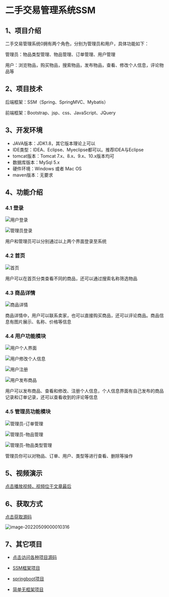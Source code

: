 # 二手交易管理系统SSM





## 1、项目介绍

二手交易管理系统0拥有两个角色，分别为管理员和用户，具体功能如下：

管理员：物品类型管理、物品管理、订单管理、用户管理

用户：浏览物品，购买物品，搜索物品，发布物品，查看、修改个人信息，评论物品等


## 2、项目技术

后端框架：SSM（Spring、SpringMVC、Mybatis）

前端框架：Bootstrap、jsp、css、JavaScript、JQuery

## 3、开发环境

- JAVA版本：JDK1.8，其它版本理论上可以
- IDE类型：IDEA、Eclipse、Myeclipse都可以。推荐IDEA与Eclipse
- tomcat版本：Tomcat 7.x、8.x、9.x、10.x版本均可
- 数据库版本：MySql 5.x
- 硬件环境：Windows 或者 Mac OS
- maven版本：无要求


## 4、功能介绍

### 4.1 登录

![用户登录](https://gitee.com/buer_wang/project-drawing-bed/raw/master/Typora-Images/20220509151551.jpg)

![管理员登录](https://gitee.com/buer_wang/project-drawing-bed/raw/master/Typora-Images/20220509151540.jpg)

用户和管理员可以分别通过以上两个界面登录至系统

### 4.2 首页

![首页](https://gitee.com/buer_wang/project-drawing-bed/raw/master/Typora-Images/20220509151634.jpg)

用户可以在首页分类查看不同的商品，还可以通过搜索名称筛选物品

### 4.3 商品详情

![商品详情](../OneDrive%20-%20stu.xjtu.edu.cn/%E9%A1%B9%E7%9B%AE/%E4%B8%8B%E4%B8%80%E6%AD%A5/%E4%BA%8C%E6%89%8B%E4%BA%A4%E6%98%93/%E4%BA%8C%E6%89%8B%E4%BA%A4%E6%98%933SSM%20eclipse%E5%92%8Cidea%E9%83%BD%E5%8F%AF%20maven/%E5%95%86%E5%93%81%E8%AF%A6%E6%83%85.jpg)

商品详情中，用户可以联系卖家，也可以直接购买商品，还可以评论商品。商品信息有图片展示、名称、价格等信息

### 4.4 用户功能模块

![用户个人界面](https://gitee.com/buer_wang/project-drawing-bed/raw/master/Typora-Images/20220509151837.jpg)

![用户修改个人信息](https://gitee.com/buer_wang/project-drawing-bed/raw/master/Typora-Images/20220509151845.jpg)

![用户注册](https://gitee.com/buer_wang/project-drawing-bed/raw/master/Typora-Images/20220509151849.jpg)

![用户发布商品](https://gitee.com/buer_wang/project-drawing-bed/raw/master/Typora-Images/20220509151852.jpg)

用户可以发布商品、查看和修改、注册个人信息，个人信息界面有自己发布的商品记录和订单记录，还可以查看收到的评论等信息

### 4.5  管理员功能模块

![管理员-订单管理](https://gitee.com/buer_wang/project-drawing-bed/raw/master/Typora-Images/20220509152019.jpg)

![管理员-物品管理](https://gitee.com/buer_wang/project-drawing-bed/raw/master/Typora-Images/20220509152022.jpg)

![管理员-物品类型管理](https://gitee.com/buer_wang/project-drawing-bed/raw/master/Typora-Images/20220509152026.jpg)

管理员你可以对物品、订单、用户、类型等进行查看、删除等操作

## 5、视频演示

[点击播放视频，视频位于文章最后](https://mp.weixin.qq.com/s/84zqo8kBoI7Qi4q4vtrT-g)

## 6、获取方式

[点击获取源码](https://mp.weixin.qq.com/s/84zqo8kBoI7Qi4q4vtrT-g)

![image-20220509000010316](https://gitee.com/buer_wang/project-drawing-bed/raw/master/Typora-Images/20220509000012.png)

## 7、其它项目

* [点击访问各种项目源码](https://mp.weixin.qq.com/s?__biz=MzkwMjM1MjM0Ng==&mid=2247483834&idx=1&sn=40517cecf36ce5d7663ed774a033fa2c&chksm=c0a79d0ff7d0141943c5d8da40b489e8ecdda5c345568776f475576506c76a954bd8238dc4f5#rd)
* [SSM框架项目](https://mp.weixin.qq.com/mp/appmsgalbum?__biz=MzkwMjM1MjM0Ng==&action=getalbum&album_id=2387377591113859072#wechat_redirect)

* [springboot项目](https://mp.weixin.qq.com/mp/appmsgalbum?__biz=MzkwMjM1MjM0Ng==&action=getalbum&album_id=2387377898791223296#wechat_redirect)

* [简单无框架项目](https://mp.weixin.qq.com/mp/appmsgalbum?__biz=MzkwMjM1MjM0Ng==&action=getalbum&album_id=2387378317047218183#wechat_redirect)

  

  




